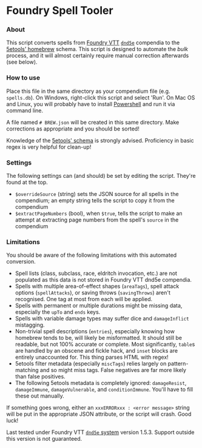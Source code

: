 # Foundry Spell Tooler

### About
This script converts spells from [Foundry VTT](https://foundryvtt.com/) [`dnd5e`](https://gitlab.com/foundrynet/dnd5e) compendia to the [5etools' homebrew](https://github.com/TheGiddyLimit/homebrew) schema. This script is designed to automate the *bulk* process, and it will almost certainly require manual correction afterwards (see below).

### How to use
Place this file in the same directory as your compendium file (e.g. `spells.db`). On Windows, right-click this script and select 'Run'. On Mac OS and Linux, you will probably have to install [Powershell](https://github.com/powershell/powershell) and run it via command line.

A file named `# BREW.json` will be created in this same directory. Make corrections as appropriate and you should be sorted!

Knowledge of the [5etools' schema](https://github.com/TheGiddyLimit/TheGiddyLimit.github.io/tree/master/test/schema) is strongly advised. Proficiency in basic regex is very helpful for clean-up!

### Settings
The following settings can (and should) be set by editing the script. They're found at the top.
- `$overrideSource` (string) sets the JSON source for all spells in the compendium; an empty string tells the script to copy it from the compendium
- `$extractPageNumbers` (bool), when `$true`, tells the script to make an attempt at extracting page numbers from the spell's `source` in the compendium

### Limitations
You should be aware of the following limitations with this automated conversion.
- Spell lists (class, subclass, race, eldritch invocation, etc.) are not populated as this data is not stored in Foundry VTT dnd5e compendia.
- Spells with multiple area-of-effect shapes (`areaTags`), spell attack options (`spellAttacks`), or saving throws (`savingThrows`) aren't recognised. One tag at most from each will be applied.
- Spells with permanent or multiple durations might be missing data, especially the `upTo` and `ends` keys.
- Spells with variable damage types may suffer dice and `damageInflict` mistagging.
- Non-trivial spell descriptions (`entries`), especially knowing how homebrew tends to be, will likely be misformatted. It should still be readable, but not 100% accurate or complete. Most significantly, `table`s are handled by an obscene and fickle hack, and `inset` blocks are entirely unaccounted for. This thing parses HTML with regex!
- 5etools filter metadata (especially `miscTags`) relies largely on pattern-matching and so might miss tags. False negatives are far more likely than false positives.
- The following 5etools metadata is completely ignored: `damageResist`, `damageImmune`, `damageVulnerable`, and `conditionImmune`. You'll have to fill these out manually.

If something goes wrong, either an `xxxERRORxxx : <error message>` string will be put in the appropriate JSON attribute, or the script will crash. Good luck!
   
Last tested under Foundry VTT [`dnd5e` system](https://gitlab.com/foundrynet/dnd5e) version 1.5.3. Support outside this version is not guaranteed.